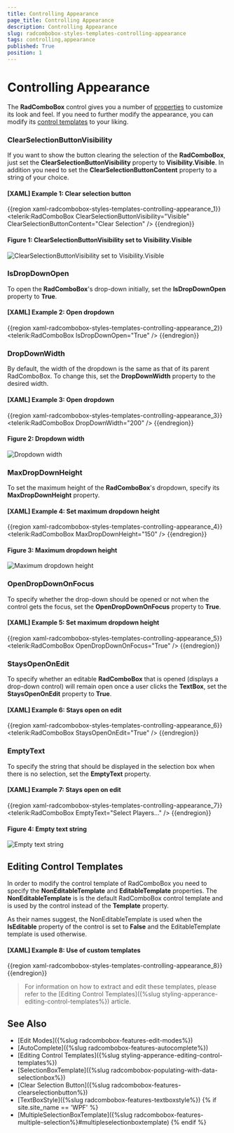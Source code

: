 ```yaml
---
title: Controlling Appearance
page_title: Controlling Appearance
description: Controlling Appearance
slug: radcombobox-styles-templates-controlling-appearance
tags: controlling,appearance
published: True
position: 1
---
```


# Controlling Appearance

The __RadComboBox__ control gives you a number of [properties](#available-properties) to customize its look and feel. If you need to further modify the appearance, you can modify its [control templates](#editing-control-templates) to your liking.

### ClearSelectionButtonVisibility

If you want to show the button clearing the selection of the __RadComboBox__, just set the __ClearSelectionButtonVisibility__ property to __Visibility.Visible__. In addition you need to set the **ClearSelectionButtonContent** property to a string of your choice.

#### __[XAML] Example 1: Clear selection button__

{{region xaml-radcombobox-styles-templates-controlling-appearance_1}}
	<telerik:RadComboBox ClearSelectionButtonVisibility="Visible" ClearSelectionButtonContent="Clear Selection" />
{{endregion}}

#### __Figure 1: ClearSelectionButtonVisibility set to Visibility.Visible__

![ClearSelectionButtonVisibility set to Visibility.Visible](images/clear-selection-button.png)

### IsDropDownOpen

To open the __RadComboBox__'s drop-down initially, set the __IsDropDownOpen__ property to __True__.

#### __[XAML] Example 2: Open dropdown__

{{region xaml-radcombobox-styles-templates-controlling-appearance_2}}
	<telerik:RadComboBox IsDropDownOpen="True" />
{{endregion}}

### DropDownWidth

By default, the width of the dropdown is the same as that of its parent RadComboBox. To change this, set the **DropDownWidth** property to the desired width.

#### __[XAML] Example 3: Open dropdown__

{{region xaml-radcombobox-styles-templates-controlling-appearance_3}}
	<telerik:RadComboBox DropDownWidth="200" />
{{endregion}}

#### __Figure 2: Dropdown width__

![Dropdown width](images/dropdownwidth.png)

### MaxDropDownHeight

To set the maximum height of the __RadComboBox__'s dropdown, specify its __MaxDropDownHeight__ property.

#### __[XAML] Example 4: Set maximum dropdown height__

{{region xaml-radcombobox-styles-templates-controlling-appearance_4}}
	<telerik:RadComboBox MaxDropDownHeight="150" />
{{endregion}}

#### __Figure 3: Maximum dropdown height__

![Maximum dropdown height](images/maxdropdownheight.png)

### OpenDropDownOnFocus

To specify whether the drop-down should be opened or not when the control gets the focus, set the __OpenDropDownOnFocus__ property to __True__.

#### __[XAML] Example 5: Set maximum dropdown height__

{{region xaml-radcombobox-styles-templates-controlling-appearance_5}}
	<telerik:RadComboBox OpenDropDownOnFocus="True" />
{{endregion}}

### StaysOpenOnEdit

To specify whether an editable __RadComboBox__ that is opened (displays a drop-down control) will remain open once a user clicks the __TextBox__, set the __StaysOpenOnEdit__ property to __True__.

#### __[XAML] Example 6: Stays open on edit__

{{region xaml-radcombobox-styles-templates-controlling-appearance_6}}
	<telerik:RadComboBox StaysOpenOnEdit="True" />
{{endregion}}

### EmptyText

To specify the string that should be displayed in the selection box when there is no selection, set the **EmptyText** property.

#### __[XAML] Example 7: Stays open on edit__

{{region xaml-radcombobox-styles-templates-controlling-appearance_7}}
	<telerik:RadComboBox EmptyText="Select Players..." />
{{endregion}}

#### __Figure 4: Empty text string__

![Empty text string](images/empty-text.png)

## Editing Control Templates

In order to modify the control template of RadComboBox you need to specify the **NonEditableTemplate** and **EditableTemplate** properties. The **NonEditableTemplate** is is the default  RadComboBox control template and is used by the control instead of the **Template** property.

As their names suggest, the NonEditableTemplate is used when the **IsEditable** property of the control is set to **False** and the EditableTemplate template is used otherwise.

#### __[XAML] Example 8: Use of custom templates__

{{region xaml-radcombobox-styles-templates-controlling-appearance_8}}
	<Style TargetType="telerik:RadComboBox">
		<Setter Property="EditableTemplate" Value="{StaticResource CustomEditableTemplate}" />
		<Setter Property="NonEditableTemplate" Value="{StaticResource CustomNonEditableTemplate}" />
	</Style>
{{endregion}}

>For information on how to extract and edit these templates, please refer to the [Editing Control Templates]({%slug styling-apperance-editing-control-templates%}) article.

## See Also

* [Edit Modes]({%slug radcombobox-features-edit-modes%})
* [AutoComplete]({%slug radcombobox-features-autocomplete%})
* [Editing Control Templates]({%slug styling-apperance-editing-control-templates%})
* [SelectionBoxTemplate]({%slug radcombobox-populating-with-data-selectionbox%})
* [Clear Selection Button]({%slug radcombobox-features-clearselectionbutton%})
* [TextBoxStyle]({%slug radcombobox-features-textboxstyle%})
{% if site.site_name == 'WPF' %}
* [MultipleSelectionBoxTemplate]({%slug radcombobox-features-multiple-selection%}#multipleselectionboxtemplate)
{% endif %}
